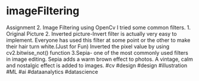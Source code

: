 # imageFiltering
Assignment 2. Image Filtering using OpenCv I tried some common filters. 1. Original Picture 2. Inverted picture-Invert filter is actually very easy to implement. Everyone has used this filter at some point or the other to make their hair turn white.(Just for Fun) Inverted the pixel value by using cv2.bitwise_not() function  3.Sepia- one of the most commonly used filters in image editing. Sepia adds a warm brown effect to photos. A vintage, calm and nostalgic effect is added to images. #cv #design #design #illustration #ML #ai #dataanalytics #datascience
